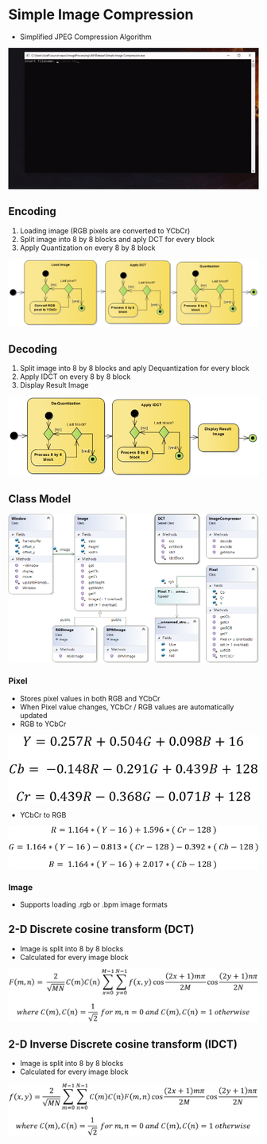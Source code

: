 # Simple Image Compression

- Simplified JPEG Compression Algorithm 

![10% Quality](img/demo.gif)

## Encoding
1. Loading image (RGB pixels are converted to YCbCr)
2. Split image into 8 by 8 blocks and aply DCT for every block
3. Apply Quantization on every 8 by 8 block

<p align="center"><img src="img/Encoding.png"></p>

## Decoding
1. Split image into 8 by 8 blocks and aply Dequantization for every block
2. Apply IDCT on every 8 by 8 block
3. Display Result Image

<p align="center"><img src="img/Decoding.png"></p>

## Class Model
<p align="center"><img src="img/Classes.png"></p>

### Pixel
- Stores pixel values in both RGB and YCbCr
- When Pixel value changes, YCbCr / RGB values are automatically updated
- RGB to YCbCr

<p align="center"><img src="img/toYCbCr.png"></p>

- YCbCr to RGB

<p align="center"><img src="img/toRGB.png"></p>

### Image
- Supports loading .rgb or .bpm image formats

## 2-D Discrete cosine transform (DCT)
- Image is split into 8 by 8 blocks
- Calculated for every image block

<p align="center"><img src="img/DCT.png"></p>

## 2-D Inverse Discrete cosine transform (IDCT)
- Image is split into 8 by 8 blocks
- Calculated for every image block

<p align="center"><img src="img/IDCT.png"></p>
